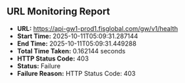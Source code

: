 ## URL Monitoring Report

- **URL:** https://api-gw1-prod1.fisglobal.com/gw/v1/health
- **Start Time:** 2025-10-11T05:09:31.287144
- **End Time:** 2025-10-11T05:09:31.449288
- **Total Time Taken:** 0.162144 seconds
- **HTTP Status Code:** 403
- **Status:** Failure
- **Failure Reason:** HTTP Status Code: 403
